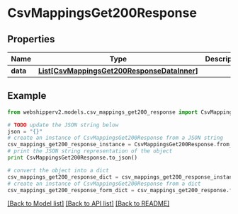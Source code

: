 # CsvMappingsGet200Response


## Properties
Name | Type | Description | Notes
------------ | ------------- | ------------- | -------------
**data** | [**List[CsvMappingsGet200ResponseDataInner]**](CsvMappingsGet200ResponseDataInner.md) |  | [optional] 

## Example

```python
from webshipperv2.models.csv_mappings_get200_response import CsvMappingsGet200Response

# TODO update the JSON string below
json = "{}"
# create an instance of CsvMappingsGet200Response from a JSON string
csv_mappings_get200_response_instance = CsvMappingsGet200Response.from_json(json)
# print the JSON string representation of the object
print CsvMappingsGet200Response.to_json()

# convert the object into a dict
csv_mappings_get200_response_dict = csv_mappings_get200_response_instance.to_dict()
# create an instance of CsvMappingsGet200Response from a dict
csv_mappings_get200_response_form_dict = csv_mappings_get200_response.from_dict(csv_mappings_get200_response_dict)
```
[[Back to Model list]](../README.md#documentation-for-models) [[Back to API list]](../README.md#documentation-for-api-endpoints) [[Back to README]](../README.md)


